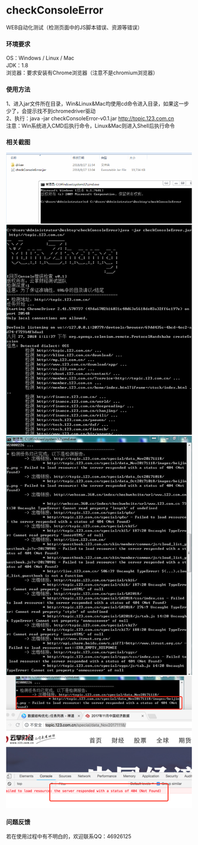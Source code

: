 # checkConsoleError
WEB自动化测试（检测页面中的JS脚本错误、资源等错误）


### 环境要求
OS：Windows / Linux / Mac<br />
JDK：1.8<br />
浏览器：要求安装有Chrome浏览器（注意不是chromium浏览器）

### 使用方法
1、进入jar文件所在目录，Win&Linux&Mac均使用cd命令进入目录，如果这一步少了，会提示找不到chromedriver驱动<br />
2、执行：java -jar checkConsoleError-v0.1.jar http://topic.123.com.cn
<br />
注意：Win系统进入CMD后执行命令，Linux&Mac则进入Shell后执行命令

### 相关截图
![image](https://github.com/ah-guobing/checkConsoleError/blob/master/resources/1.png)
![image](https://github.com/ah-guobing/checkConsoleError/blob/master/resources/2.png)
![image](https://github.com/ah-guobing/checkConsoleError/blob/master/resources/3.png)
![image](https://github.com/ah-guobing/checkConsoleError/blob/master/resources/4.png)

### 问题反馈
若在使用过程中有不明白的，欢迎联系QQ：46926125
